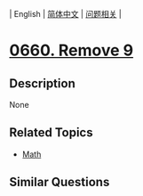 
| English | [简体中文](README.md) | [问题相关](QUESTION.md) |
# [0660. Remove 9](https://leetcode-cn.com/problems/remove-9/)
## Description
None
## Related Topics
- [Math](https://leetcode-cn.com/tag/math)
## Similar Questions

